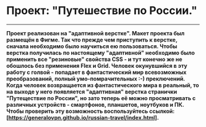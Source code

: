 # Проект: "Путешествие по России."
***
**Проект реализован на "адаптивной верстке". Макет проекта был размещён в Фигме. Так что прежде чем приступить к верстке, сначала необходимо было научиться ею пользоваться. Чтобы верстка получилась по настоящему "адаптивной" необходимо было применить все "резиновые" свойства CSS - и тут конечно же не обошлось без применения Flex и Grid. Человек окунувшийся в эту работу с голвой - попадает в фантастический мир всевозможных преобразований, полный умо-помрачительных :-) преключений.**
**Когда человек возвращается из фантастического мира в реальный, то на выходе у него появляется "адаптивная" верстка странички "Путеществие по России", но зато теперь её можно просматривать с различных устройств - смартфонов, планшетов, ноутбуков и ПК. Чтобы проверить эту возможность воспользуйтесь ссылкой: [https://generalovpn.github.io/russian-travel/index.html].**